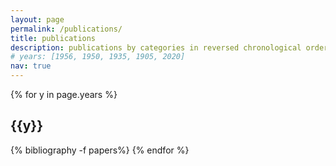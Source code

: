 ```yaml
---
layout: page
permalink: /publications/
title: publications
description: publications by categories in reversed chronological order. generated by jekyll-scholar.
# years: [1956, 1950, 1935, 1905, 2020]
nav: true
---
```


<div class="publications">

{% for y in page.years %}
  <h2 class="year">{{y}}</h2>
  {% bibliography -f papers%}
{% endfor %}

</div>

